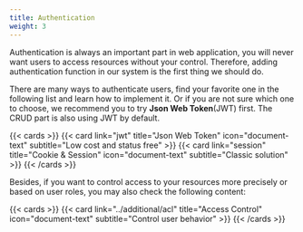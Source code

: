```yaml
---
title: Authentication
weight: 3
---
```


Authentication is always an important part in web application, you will never want users to access resources without your control. Therefore, adding authentication function in our system is the first thing we should do.

There are many ways to authenticate users, find your favorite one in the following list and learn how to implement it. Or if you are not sure which one to choose, we recommend you to try **Json Web Token**(JWT) first. The CRUD part is also using JWT by default.

{{< cards >}}
  {{< card link="jwt" title="Json Web Token" icon="document-text" subtitle="Low cost and status free" >}}
  {{< card link="session" title="Cookie & Session" icon="document-text" subtitle="Classic solution" >}}
{{< /cards >}}

Besides, if you want to control access to your resources more precisely or based on user roles, you may also check the following content:

{{< cards >}}
  {{< card link="../additional/acl" title="Access Control" icon="document-text" subtitle="Control user behavior" >}}
{{< /cards >}}
